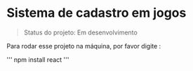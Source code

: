 <h1> Sistema de cadastro em jogos </h1>

> Status do projeto: Em desenvolvimento

Para rodar esse projeto na máquina, por favor digite :

'''
npm install react
'''
